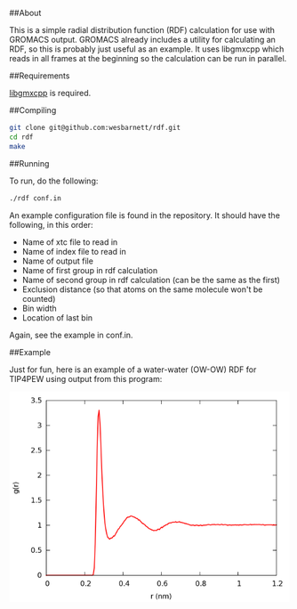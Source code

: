 ##About 

This is a simple radial distribution function (RDF) calculation for use with GROMACS output.
GROMACS already includes a utility for calculating an RDF, so this is probably
just useful as an example. It uses libgmxcpp which reads in all frames at the
beginning so the calculation can be run in parallel.

##Requirements

[libgmxcpp](https://github.com/wesbarnett/libgmxcpp/releases) is required.

##Compiling

````bash
git clone git@github.com:wesbarnett/rdf.git
cd rdf
make
````

##Running

To run, do the following:

````bash
./rdf conf.in
````

An example configuration file is found in the repository. It should have the
following, in this order:

* Name of xtc file to read in
* Name of index file to read in
* Name of output file
* Name of first group in rdf calculation
* Name of second group in rdf calculation (can be the same as the first)
* Exclusion distance (so that atoms on the same molecule won't be counted)
* Bin width
* Location of last bin

Again, see the example in conf.in.

##Example

Just for fun, here is an example of a water-water (OW-OW) RDF for TIP4PEW using output
from this program:

![RDF of Water](img/rdf.png)
